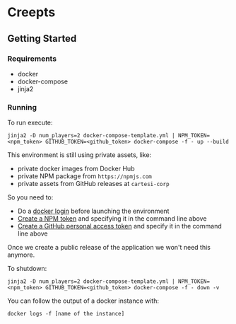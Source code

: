 # Creepts

## Getting Started

### Requirements

- docker
- docker-compose
- jinja2

### Running

To run execute:
```
jinja2 -D num_players=2 docker-compose-template.yml | NPM_TOKEN=<npm_token> GITHUB_TOKEN=<github_token> docker-compose -f - up --build
```

This environment is still using private assets, like:

* private docker images from Docker Hub
* private NPM package from `https://npmjs.com`
* private assets from GitHub releases at `cartesi-corp`

So you need to:

* Do a [docker login](https://docs.docker.com/engine/reference/commandline/login/) before launching the environment
* [Create a NPM token](https://docs.npmjs.com/creating-and-viewing-authentication-tokens) and specifying it in the command line above
* [Create a GitHub personal access token](https://help.github.com/en/github/authenticating-to-github/creating-a-personal-access-token-for-the-command-line) and specify it in the command line above

Once we create a public release of the application we won't need this anymore.

To shutdown:
```
jinja2 -D num_players=2 docker-compose-template.yml | NPM_TOKEN=<npm_token> GITHUB_TOKEN=<github_token> docker-compose -f - down -v
```

You can follow the output of a docker instance with:
```
docker logs -f [name of the instance]
```

